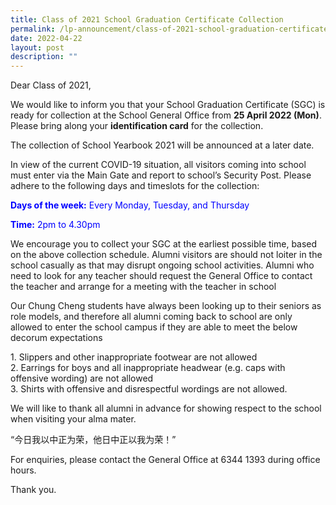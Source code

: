 ```yaml
---
title: Class of 2021 School Graduation Certificate Collection
permalink: /lp-announcement/class-of-2021-school-graduation-certificate-collection/
date: 2022-04-22
layout: post
description: ""
---
```

Dear Class of 2021,

We would like to inform you that your School Graduation Certificate (SGC) is ready for collection at the School General Office from **25 April 2022 (Mon)**. Please bring along your **identification card** for the collection.

The collection of School Yearbook 2021 will be announced at a later date.

In view of the current COVID-19 situation, all visitors coming into school must enter via the Main Gate and report to school’s Security Post. Please adhere to the following days and timeslots for the collection:

<p style="color:blue"><strong>Days of the week:</strong> Every Monday, Tuesday, and Thursday</p>

<p style="color:blue"><strong>Time:</strong> 2pm to 4.30pm</p> 


We encourage you to collect your SGC at the earliest possible time, based on the above collection schedule. Alumni visitors are should not loiter in the school casually as that may disrupt ongoing school activities. Alumni who need to look for any teacher should request the General Office to contact the teacher and arrange for a meeting with the teacher in school

Our Chung Cheng students have always been looking up to their seniors as role models, and therefore all alumni coming back to school are only allowed to enter the school campus if they are able to meet the below decorum expectations

1\. Slippers and other inappropriate footwear are not allowed  
2\. Earrings for boys and all inappropriate headwear (e.g. caps with offensive wording) are not allowed  
3\. Shirts with offensive and disrespectful wordings are not allowed.

We will like to thank all alumni in advance for showing respect to the school when visiting your alma mater.

“今日我以中正为荣，他日中正以我为荣！”

For enquiries, please contact the General Office at 6344 1393 during office hours.

Thank you.